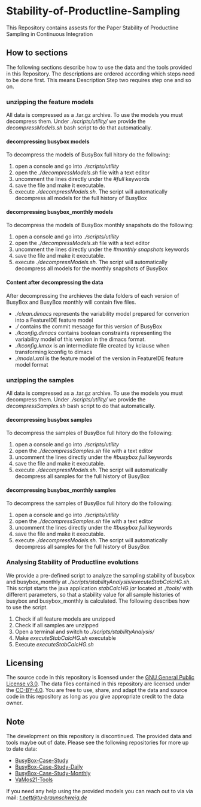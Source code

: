 # Stability-of-Productline-Sampling
This Repository contains assests for the Paper Stability of Productline Sampling in Continuous Integration

## How to sections
The following sections describe how to use the data and the tools provided in this Repository.
The descriptions are ordered according which steps need to be done first. This means Description Step two requires step one and so on.

### unzipping the feature models
All data is compressed as a .tar.gz archive. To use the models you must decompress them.
Under *./scripts/utility/* we provide the *decompressModels.sh* bash script to do that automatically.

#### decompressing busybox models
To decompress the models of BusyBox full hitory do the following:
1. open a console and go into *./scripts/utility*
2. open the *./decompressModels.sh* file with a text editor
3. uncomment the lines directly under the *#full* keywords
4. save the file and make it executable.
5. execute *./decompressModels.sh*. The script will automatically decompress all models for the full history of BusyBox

#### decompressing busybox_monthly models
To decompress the models of BusyBox monthly snapshots do the following:
1. open a console and go into *./scripts/utility*
2. open the *./decompressModels.sh* file with a text editor
3. uncomment the lines directly under the *#monthly snapshots* keywords
4. save the file and make it executable.
5. execute *./decompressModels.sh*. The script will automatically decompress all models for the monthly snapshots of BusyBox

#### Content after decompressing the data
After decompressing the archieves the data folders of each version of BusyBox and BusyBox monthly will contain five files.
+ *./clean.dimacs* represents the variability model prepared for converion into a FeatureIDE feature model
+ *./<COMMITHASH>* contains the commit mesaage for this version of BusyBox
+ *./kconfig.dimacs* contains boolean constraints representing the variability model of this version in the dimacs format.
+ *./kconfig.kmax* is an intermediate file created by kclause when transforming kconfig to dimacs
+ *./model.xml* is the feature model of the version in FeatureIDE feature model format

### unzipping the samples
All data is compressed as a .tar.gz archive. To use the models you must decompress them.
Under *./scripts/utility/* we provide the *decompressSamples.sh* bash script to do that automatically.

#### decompressing busybox samples
To decompress the samples of BusyBox full hitory do the following:
1. open a console and go into *./scripts/utility*
2. open the *./decompressSamples.sh* file with a text editor
3. uncomment the lines directly under the *#busybox full* keywords
4. save the file and make it executable.
5. execute *./decompressModels.sh*. The script will automatically decompress all samples for the full history of BusyBox

#### decompressing busybox_monthly samples
To decompress the samples of BusyBox full hitory do the following:
1. open a console and go into *./scripts/utility*
2. open the *./decompressSamples.sh* file with a text editor
3. uncomment the lines directly under the *#busybox full* keywords
4. save the file and make it executable.
5. execute *./decompressModels.sh*. The script will automatically decompress all samples for the full history of BusyBox

### Analysing Stability of Productline evolutions
We provide a pre-defined script to analyze the sampling stability of busybox and busybox_monthly at *./scripts/stabilityAnalysis/executeStabCalcHG.sh*.
This script starts the java application *stabCalcHG.jar* located at *./tools/* with different parameters, so that a stability value for all sample histories of busybox and busybox_monthly is calculated.
The following describes how to use the script.
1. Check if all feature models are unzipped
2. Check if all samples are unzipped
3. Open a terminal and switch to *./scripts/stabilityAnalysis/*
4. Make *executeStabCalcHG.sh* executable
5. Execute *executeStabCalcHG.sh* 

## Licensing
The source code in this repository is licensed under the [GNU General Public License v3.0](https://github.com/TUBS-ISF/BCS-Case-Study/blob/master/LICENSE). The data files contained in this repository are licensed under the [CC-BY-4.0](https://github.com/TUBS-ISF/BCS-Case-Study/blob/master/cc-by-4.0.md). You are free to use, share, and adapt the data and source code in this repository as long as you give appropriate credit to the data owner.

## Note
The development on this repository is discontinued. The provided data and tools maybe out of date. Please see the following repositories for more up to date data:
* [BusyBox-Case-Study](https://github.com/TUBS-ISF/busybox-case-study)
* [BusyBox-Case-Study-Daily](https://github.com/TUBS-ISF/busybox-daily-case-study)
* [BusyBox-Case-Study-Monthly](https://github.com/TUBS-ISF/busybox-monthly-case-study)
* [VaMos21-Tools](https://github.com/TUBS-ISF/SamplingStabilityVaMoS21_Tools)

If you need any help using the provided models you can reach out to via via mail: *t.pett@tu-braunschweig.de*
